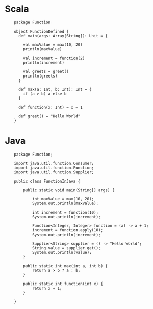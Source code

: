 # Scala

		package Function
		
		object FunctionDefined {
		  def main(args: Array[String]): Unit = {
		
		    val maxValue = max(10, 20)
		    println(maxValue)
		
		    val increment = function(2)
		    println(increment)
		    
		    val greets = greet()
		    println(greets)
		  }
		
		  def max(a: Int, b: Int): Int = {
		    if (a > b) a else b
		  }
		
		  def function(x: Int) = x + 1
		  
		  def greet() = "Hello World"
		}
	
# Java

		package Function;
		
		import java.util.function.Consumer;
		import java.util.function.Function;
		import java.util.function.Supplier;
		
		public class FunctionInJava {
		
			public static void main(String[] args) {
		
				int maxValue = max(10, 20);
				System.out.println(maxValue);
		
				int increment = function(10);
				System.out.println(increment);
		
				Function<Integer, Integer> function = (a) -> a + 1;
				increment = function.apply(10);
				System.out.println(increment);
				
				Supplier<String> supplier = () -> "Hello World";
				String value = supplier.get();
				System.out.println(value);
			}
		
			public static int max(int a, int b) {
				return a > b ? a : b;
			}
		
			public static int function(int x) {
				return x + 1;
			}
		
		}

